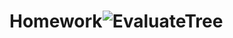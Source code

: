# Homework![EvaluateTree](https://github.com/leejunhyun989898/Homework/assets/127359781/b006efc5-9bc6-45fc-9b8a-169310355e19)
